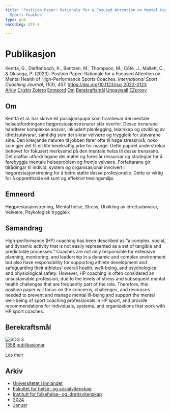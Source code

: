 ```yaml
---
title: 'Position Paper: Rationale for a Focused Attention on Mental Health of High-Performance
  Sports Coaches'
type: pub
encoding: UTF-8

---
```

<h1>Publikasjon</h1>
<article id="csl-bib-container-UDM56DWB" class="csl-bib-container">
  <div class="csl-bib-body"> <div class="csl-entry">Kenttä, G., Dieffenbach, K., Bentzen, M., Thompson, M., Côté, J., Mallett, C., &#38; Olusoga, P. (2023). Position Paper: Rationale for a Focused Attention on Mental Health of High-Performance Sports Coaches. <i>International Sport Coaching Journal</i>, <i>11</i>(3), 457. <a href="https://doi.org/10.1123/iscj.2022-0123">https://doi.org/10.1123/iscj.2022-0123</a></div> </div>
  <div class="csl-bib-buttons">
    <a href="#taxonomy-article-UDM56DWB" alt="archive" class="csl-bib-button">Arkiv</a>
    <a href="https://app.cristin.no/results/show.jsf?id=2222807" alt="Cristin" class="csl-bib-button">Cristin</a>
    <a href="http://zotero.org/groups/5881554/items/UDM56DWB" alt="Zotero" class="csl-bib-button">Zotero</a>
    <a href="#keywords-article-UDM56DWB" alt="keywords" class="csl-bib-button">Emneord</a>
    <a href="#about-article-UDM56DWB" alt="about_pub" class="csl-bib-button">Om</a>
    <a href="#sdg-article-UDM56DWB" alt="sdg" class="csl-bib-button">Berekraftsmål</a>
    <a href="https://shura.shu.ac.uk/33200/1/Coach%20Position%20Paper%20R2%20-%20FINAL%20%28Accepted%20Version%29.pdf" alt="Unpaywall" class="csl-bib-button">Unpaywall</a>
    <a href="https://shura.shu.ac.uk/33200/1/Coach%20Position%20Paper%20R2%20-%20FINAL%20%28Accepted%20Version%29.pdf" alt="EZproxy" class="csl-bib-button">EZproxy</a>
  </div>
  <div id="csl-bib-meta-container-UDM56DWB"></div>
</article>
<div id="csl-bib-meta-UDM56DWB" class="csl-bib-meta">
  <article id="about-article-UDM56DWB" class="about_pub-article">
    <h1>Om</h1>
    Kenttä et al. har skrive eit posisjonspapir som framhevar dei mentale helseutfordringane høgprestasjonstrenarar står overfor. Desse trenarane handterer komplekse ansvar, inkludert planlegging, leiarskap og utvikling av idrettsutøvarar, samtidig som dei sikrar velvære og tryggleik for utøvarane sine. Den krevjande naturen til jobben fører ofte til høge stressnivå, noko som gjer det til eit lite berekraftig yrke for mange. Dette papiret understrekar behovet for fokusert merksemd på den mentale helsa til desse trenarane. Det drøftar utfordringane dei møter og foreslår ressursar og strategiar for å førebyggje mentale helseproblem og fremje velvære. Forfattarane gir tilrådingar til individ, system og organisasjonar involvert i høgprestasjonstrening for å betre støtte desse profesjonelle. Dette er viktig for å oppretthalde eit sunt og effektivt treningsmiljø.
  </article>
  <article id="keywords-article-UDM56DWB" class="keywords-article">
    <h1>Emneord</h1>
    Høgprestasjonstrening, Mental helse, Stress, Utvikling av idrettsutøvarar, Velvære, Psykologisk tryggleik
  </article>
  <article id="abstract-article-UDM56DWB" class="abstract-article">
    <h1>Samandrag</h1>
    High-performance (HP) coaching has been described as “a complex, social, and dynamic activity that is not easily represented as a set of tangible and predictable processes.” Coaches are not only responsible for extensive planning, monitoring, and leadership in a dynamic and complex environment but also have responsibility for supporting athlete development and safeguarding their athletes’ overall health, well-being, and psychological and physiological safety. However, HP coaching is often considered an unsustainable profession, due to the levels of stress and subsequent mental health challenges that are frequently part of the role. Therefore, this position paper will focus on the concerns, challenges, and resources needed to prevent and manage mental ill-being and support the mental well-being of sport coaching professionals in HP sport, and provide recommendations for individuals, systems, and organizations that work with HP sport coaches.
  </article>
  <article id="sdg-article-UDM56DWB" class="sdg-article">
    <h1>Berekraftsmål</h1>
    <div class="sdg-container"><div id="sdg3" class="sdg">
        <img src="{{< params subfolder >}}images/sdg/sdg03_nn.png" class="image" alt="SDG 3">
        <div class="sdg-overlay">
          <a href="{{< params subfolder >}}nn/archive/?sdg=3#archive" class="sdg-publication-count"><span>1358</span> publikasjonar</a>
          <p><a href="https://fn.no/om-fn/fns-baerekraftsmaal/god-helse-og-livskvalitet?lang=nno-NO" class="sdg-read-more">Les meir</a></p>
        </div>
      </div></div>
  </article>
  <article id="taxonomy-article-UDM56DWB" class="taxonomy-article">
    <h1>Arkiv</h1>
    <ul>
      <li><a href="{{< params subfolder >}}nn/archive/?key=3DCRN523">Universitetet i Innlandet</a></li>
      <li><a href="{{< params subfolder >}}nn/archive/?key=IDKFS3MX">Fakultet for helse- og sosialvitenskap</a></li>
      <li><a href="{{< params subfolder >}}nn/archive/?key=FJXE3Z8X">Institutt for folkehelse- og idrettsvitenskap</a></li>
      <li><a href="{{< params subfolder >}}nn/archive/?key=DLUBDP8T">2024</a></li>
      <li><a href="{{< params subfolder >}}nn/archive/?key=3Y6TNBSU">Januar</a></li>
    </ul>
  </article>
</div>
